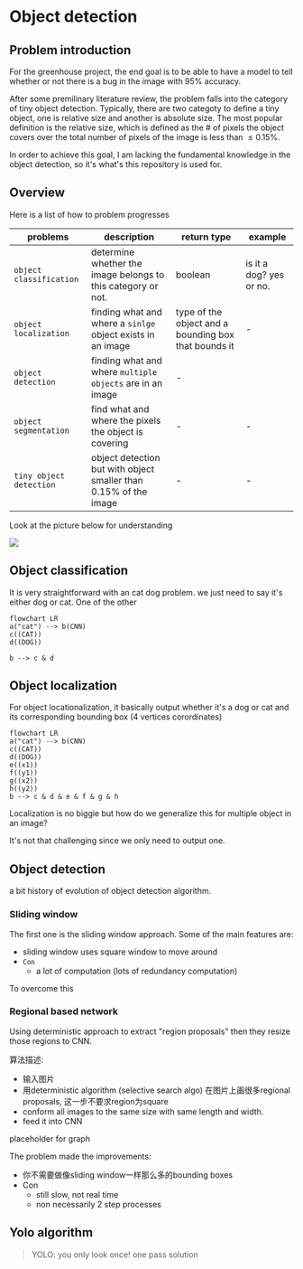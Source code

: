# Object detection

## Problem introduction

For the greenhouse project, the end goal is to be able to have a model to tell whether or not there is a bug in the image with 95% accuracy.

After some premilinary literature review, the problem falls into the category of tiny object detection. Typically, there are two categoty to define a tiny object, one is relative size and another is absolute size. The most popular definition is the relative size, which is defined as the # of pixels the object covers over the total number of pixels of the image is less than $\leq0.15\%$.

In order to achieve this goal, I am lacking the fundamental knowledge in the object detection, so it's what's this repository is used for.

## Overview

Here is a list of how to problem progresses

|problems|description|return type|example|
|-|-|-|-|
|`object classification`|determine whether the image belongs to this category or not.|boolean|is it a dog? yes or no.|
|`object localization`|finding what and where a `sinlge` object exists in an image|type of the object and a bounding box that bounds it|-|
|`object detection`|finding what and where `multiple objects` are in an image|-|
|`object segmentation`|find what and where the pixels the object is covering|-|-|
|`tiny object detection`|object detection but with object smaller than 0.15% of the image|-|-|

Look at the picture below for understanding

![](https://www.researchgate.net/profile/Jean-Caprace/publication/355467756/figure/fig1/AS:1086085316784128@1635954326131/Difference-between-classification-localization-detection-and-segmentation-Jaiswal-et.png)


## Object classification

It is very straightforward with an cat dog problem. we just need to say it's either dog or cat. One of the other

```mermaid
flowchart LR
a("cat") --> b(CNN)
c((CAT))
d((DOG))

b --> c & d 
```


## Object localization

For object locationalization, it basically output whether it's a dog or cat and its corresponding bounding box (4 vertices corordinates)

```mermaid
flowchart LR
a("cat") --> b(CNN)
c((CAT))
d((DOG))
e((x1))
f((y1))
g((x2))
h((y2))
b --> c & d & e & f & g & h
```

Localization is no biggie but how do we generalize this for multiple object in an image?

It's not that challenging since we only need to output one.

## Object detection

a bit history of evolution of object detection algorithm.

### Sliding window

The first one is the sliding window approach. Some of the main features are:
- sliding window uses square window to move around
- `Con`
	- a lot of computation (lots of redundancy computation)


To overcome this

### Regional based network

Using deterministic approach to extract "region proposals" then they resize those regions to CNN. 

算法描述:
- 输入图片
- 用deterministic algorithm (selective search algo) 在图片上画很多regional proposals, 这一步不要求region为square
- conform all images to the same size with same length and width.
- feed it into CNN

placeholder for graph

The problem made the improvements:
- 你不需要做像sliding window一样那么多的bounding boxes
- Con
	- still slow, not real time
	- non necessarily 2 step processes


## Yolo algorithm

> YOLO: you only look once! one pass solution

